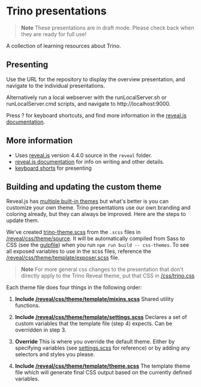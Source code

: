 # Trino presentations

> **Note**
> These presentations are in draft mode. Please check back when they are ready for full use!

A collection of learning resources about Trino.

## Presenting

Use the URL for the repository to display the overview presentation, and
navigate to the individual presentations.

Alternatively run a local webserver with the runLocalServer.sh or
runLocalServer.cmd scripts, and navigate to http://localhost:9000.

Press ? for keyboard shortcuts, and find more information in the [reveal.js
documentation](https://revealjs.com/).

## More information

- Uses [reveal.js](https://revealjs.com/) version 4.4.0 source in the `reveal`
  folder.
- [reveal.js documentation](https://github.com/hakimel/reveal.js/) for info on
  writing and other details.
- [keyboard shorts](https://github.com/hakimel/reveal.js/wiki/Keyboard-Shortcuts)
  for presenting

## Building and updating the custom theme

Reveal.js has [multiple built-in themes](https://revealjs.com/themes/) but what's better is you can customize your own theme. Trino presentations use our own branding and coloring already, but they can always be improved. Here are the steps to update them.

We've created [trino-theme.scss](/css/trino-theme.scss) from the ```.scss``` files in [/reveal/css/theme/source](/reveal/css/theme/source/). It will be automatically compiled from Sass to CSS (see the [gulpfile](https://github.com/hakimel/reveal.js/blob/master/gulpfile.js)) when you run `npm run build -- css-themes`. To see all exposed variables to use in the scss files, reference the [/reveal/css/theme/template/exposer.scss](/reveal/css/theme/template/exposer.scss) file.

> **Note**
> For more general css changes to the presentation that don't directly apply to the Trino Reveal theme, put that CSS in [/css/trino.css](/css/trino.css)

Each theme file does four things in the following order:

1. **Include [/reveal/css/theme/template/mixins.scss](/reveal/css/theme/template/mixins.scss)**
Shared utility functions.

2. **Include [/reveal/css/theme/template/settings.scss](/reveal/css/theme/template/settings.scss)**
Declares a set of custom variables that the template file (step 4) expects. Can be overridden in step 3.

3. **Override**
This is where you override the default theme. Either by specifying variables (see [settings.scss](/reveal/css/theme/template/settings.scss) for reference) or by adding any selectors and styles you please.

4. **Include [/reveal/css/theme/template/theme.scss](/reveal/css/theme/template/theme.scss)**
The template theme file which will generate final CSS output based on the currently defined variables.
